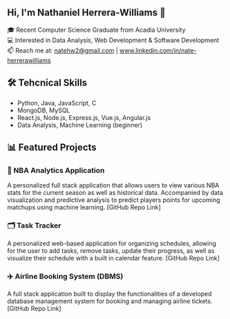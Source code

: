 ## Hi, I'm Nathaniel Herrera-Williams 👋

🎓 Recent Computer Science Graduate from Acadia University  
💻 Interested in Data Analysis, Web Development & Software Development  
📫 Reach me at: natehw2@gmail.com | www.linkedin.com/in/nate-herrerawilliams

## 🛠️ Tehcnical Skills
- Python, Java, JavaScript, C
- MongoDB, MySQL
- React.js, Node.js, Express.js, Vue.js, Angular.js
- Data Analysis, Machine Learning (beginner)

## 📊 Featured Projects

### 🏀 NBA Analytics Application
A personalized full stack application that allows users to view various NBA stats for the current season as well as historical data. Accompanied by data visualization and predictive analysis to predict players points for upcoming matchups using machine learning.
[GitHub Repo Link]

### 🗂️ Task Tracker
A personalized web-based application for organizing schedules, allowing for the user to add tasks, remove tasks, update their progress, as well as visualize their schedule with a built in calendar feature.
[GitHub Repo Link]

### ✈️ Airline Booking System (DBMS)
A full stack application built to display the functionalities of a developed database management system for booking and managing airline tickets.
[GitHub Repo Link]
